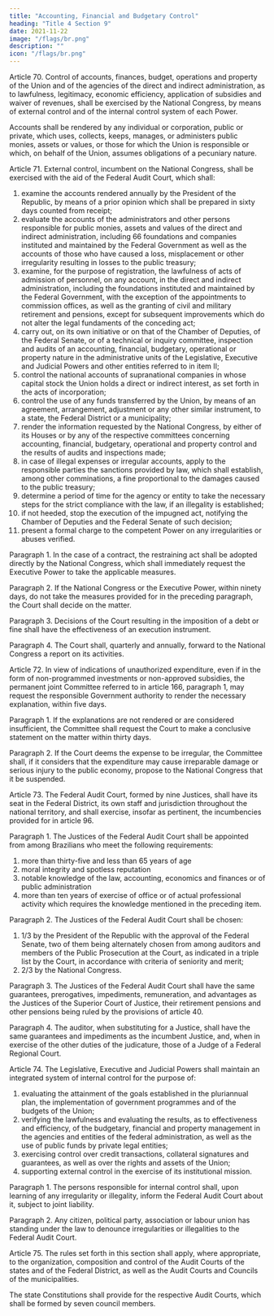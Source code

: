 ```yaml
---
title: "Accounting, Financial and Budgetary Control"
heading: "Title 4 Section 9"
date: 2021-11-22
image: "/flags/br.png"
description: ""
icon: "/flags/br.png"
---
```




Article 70. Control of accounts, finances, budget, operations and property of the Union and of the agencies of the direct and indirect administration, as to lawfulness, legitimacy, economic efficiency, application of subsidies and waiver of revenues, shall be exercised by the National Congress, by means of external control and of the internal control system of each Power.

Accounts shall be rendered by any individual or corporation, public or private, which uses, collects, keeps, manages, or administers public monies, assets or values, or those for which the Union is responsible or which, on behalf of the Union, assumes obligations of a pecuniary nature.

Article 71.  External control, incumbent on the National Congress, shall be exercised with the aid of the Federal Audit Court, which shall:

1. examine the accounts rendered annually by the President of the Republic, by
means of a prior opinion which shall be prepared in sixty days counted from receipt;
2.  evaluate the accounts of the administrators and other persons responsible
for public monies, assets and values of the direct and indirect administration, including
66
 foundations and companies instituted and maintained by the Federal Government as
well as the accounts of those who have caused a loss, misplacement or other irregularity
resulting in losses to the public treasury;
3.   examine, for the purpose of registration, the lawfulness of acts of admission
of personnel, on any account, in the direct and indirect administration, including the
foundations instituted and maintained by the Federal Government, with the exception
of the appointments to commission offices, as well as the granting of civil and military
retirement and pensions, except for subsequent improvements which do not alter the
legal fundaments of the conceding act;
4. carry out, on its own initiative or on that of the Chamber of Deputies, of
the Federal Senate, or of a technical or inquiry committee, inspection and audits of an
accounting, financial, budgetary, operational or property nature in the administrative
units of the Legislative, Executive and Judicial Powers and other entities referred to
in item II;
5. control the national accounts of supranational companies in whose
capital stock the Union holds a direct or indirect interest, as set forth in the acts of
incorporation;
6.  control the use of any funds transferred by the Union, by means of an
agreement, arrangement, adjustment or any other similar instrument, to a state, the
Federal District or a municipality;
7.   render the information requested by the National Congress, by either of
its Houses or by any of the respective committees concerning accounting, financial,
budgetary, operational and property control and the results of audits and inspections made;
8.    in case of illegal expenses or irregular accounts, apply to the responsible
parties the sanctions provided by law, which shall establish, among other comminations,
a fine proportional to the damages caused to the public treasury;
9.  determine a period of time for the agency or entity to take the necessary
steps for the strict compliance with the law, if an illegality is established;
10.  if not heeded, stop the execution of the impugned act, notifying the
Chamber of Deputies and the Federal Senate of such decision;
11.  present a formal charge to the competent Power on any irregularities or
abuses verified.

Paragraph 1. In the case of a contract, the restraining act shall be adopted directly
by the National Congress, which shall immediately request the Executive Power to
take the applicable measures.

Paragraph 2. If the National Congress or the Executive Power, within ninety
days, do not take the measures provided for in the preceding paragraph, the Court
shall decide on the matter.

Paragraph 3. Decisions of the Court resulting in the imposition of a debt or fine
shall have the effectiveness of an execution instrument.

Paragraph 4. The Court shall, quarterly and annually, forward to the National Congress a report on its activities.

Article 72. In view of indications of unauthorized expenditure, even if in the form of non-programmed investments or non-approved subsidies, the permanent joint Committee referred to in article 166, paragraph 1, may request the responsible Government authority to render the necessary explanation, within five days.

Paragraph 1. If the explanations are not rendered or are considered insufficient,
the Committee shall request the Court to make a conclusive statement on the matter
within thirty days.

Paragraph 2. If the Court deems the expense to be irregular, the Committee shall, if it considers that the expenditure may cause irreparable damage or serious injury to the public economy, propose to the National Congress that it be suspended.

Article 73. The Federal Audit Court, formed by nine Justices, shall have its seat in the Federal District, its own staff and jurisdiction throughout the national territory, and shall exercise, insofar as pertinent, the incumbencies provided for in article 96.

Paragraph 1. The Justices of the Federal Audit Court shall be appointed from among Brazilians who meet the following requirements:
1. more than thirty-five and less than 65 years of age
2.  moral integrity and spotless reputation
3.   notable knowledge of the law, accounting, economics and finances or of
public administration
4. more than ten years of exercise of office or of actual professional activity
which requires the knowledge mentioned in the preceding item.

Paragraph 2. The Justices of the Federal Audit Court shall be chosen:

1. 1/3 by the President of the Republic with the approval of the Federal
Senate, two of them being alternately chosen from among auditors and members of the
Public Prosecution at the Court, as indicated in a triple list by the Court, in accordance
with criteria of seniority and merit;
2. 2/3 by the National Congress.

Paragraph 3. The Justices of the Federal Audit Court shall have the same
guarantees, prerogatives, impediments, remuneration, and advantages as the Justices
of the Superior Court of Justice, their retirement pensions and other pensions being
ruled by the provisions of article 40.

Paragraph 4. The auditor, when substituting for a Justice, shall have the same
guarantees and impediments as the incumbent Justice, and, when in exercise of the
other duties of the judicature, those of a Judge of a Federal Regional Court.

Article 74.  The Legislative, Executive and Judicial Powers shall maintain an integrated system of internal control for the purpose of:

1. evaluating the attainment of the goals established in the pluriannual plan, the implementation of government programmes and of the budgets of the Union;
2.  verifying the lawfulness and evaluating the results, as to effectiveness and efficiency, of the budgetary, financial and property management in the agencies and  entities of the federal administration, as well as the use of public funds by private legal entities;
3.   exercising control over credit transactions, collateral signatures and
guarantees, as well as over the rights and assets of the Union;
4. supporting external control in the exercise of its institutional mission.

Paragraph 1. The persons responsible for internal control shall, upon learning of any irregularity or illegality, inform the Federal Audit Court about it, subject to joint liability.

Paragraph 2. Any citizen, political party, association or labour union has standing
under the law to denounce irregularities or illegalities to the Federal Audit Court.

Article 75. The rules set forth in this section shall apply, where appropriate, to the organization, composition and control of the Audit Courts of the states and of the Federal District, as well as the Audit Courts and Councils of the municipalities. 

The state Constitutions shall provide for the respective Audit Courts, which shall be formed by seven council members.

